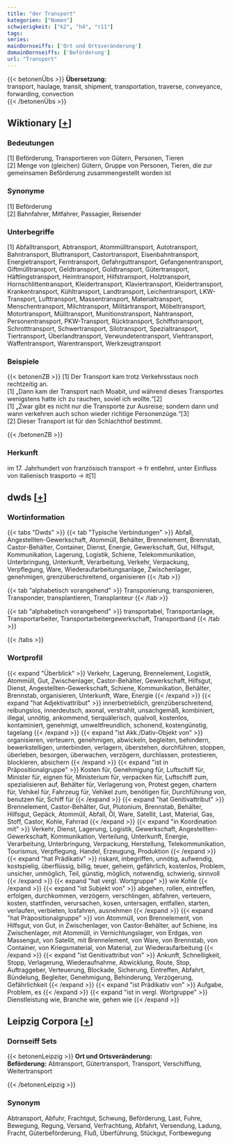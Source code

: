 ```yaml
---
title: "der Transport"
kategorien: ["Nomen"]
schwierigkeit: ["k2", "h4", "r11"]
tags:
series:
mainDornseiffs: ['Ort und Ortsveränderung']
domainDornseiffs: ['Beförderung']
url: "Transport"
---
```


{{< betonenÜbs >}}
**Übersetzung:**  
transport, haulage, transit, shipment, transportation, traverse, conveyance, forwarding, convection  
{{< /betonenÜbs >}}

## Wiktionary [[+](https://de.wiktionary.org/wiki/Transport)]

### Bedeutungen
[1] Beförderung, Transportieren von Gütern, Personen, Tieren  
[2] Menge von (gleichen) Gütern, Gruppe von Personen, Tieren, die zur gemeinsamen Beförderung zusammengestellt worden ist  

### Synonyme
[1] Beförderung  
[2] Bahnfahrer, Mitfahrer, Passagier, Reisender  

### Unterbegriffe
[1] Abfalltransport, Abtransport, Atommülltransport, Autotransport, Bahntransport, Bluttransport, Castortransport, Eisenbahntransport, Energietransport, Ferntransport, Gefahrguttransport, Gefangenentransport, Giftmülltransport, Geldtransport, Goldtransport, Gütertransport, Häftlingstransport, Heimtransport, Hilfstransport, Holztransport, Hornschlittentransport, Kleidertransport, Klaviertransport, Kleidertransport, Krankentransport, Kühltransport, Landtransport, Leichentransport, LKW-Transport, Lufttransport, Massentransport, Materialtransport, Menschentransport, Milchtransport, Militärtransport, Möbeltransport, Motortransport, Mülltransport, Munitionstransport, Nahtransport, Personentransport, PKW-Transport, Rücktransport, Schiffstransport, Schrotttransport, Schwertransport, Silotransport, Spezialtransport, Tiertransport, Überlandtransport, Verwundetentransport, Viehtransport, Waffentransport, Warentransport, Werkzeugtransport  

### Beispiele
{{< betonenZB >}}
[1] Der Transport kam trotz Verkehrsstaus noch rechtzeitig an.  
[1] „Dann kam der Transport nach Moabit, und während dieses Transportes wenigstens hatte ich zu rauchen, soviel ich wollte.“[2]  
[1] „Zwar gibt es nicht nur die Transporte zur Ausreise; sondern dann und wann verkehren auch schon wieder richtige Personenzüge.“[3]  
[2] Dieser Transport ist für den Schlachthof bestimmt.  

{{< /betonenZB >}}
### Herkunft
im 17. Jahrhundert von französisch transport → fr entlehnt, unter Einfluss von italienisch trasporto → it[1]  



## dwds [[+](https://www.dwds.de/wb/Transport)]

### Wortinformation
{{< tabs "Dwds" >}}
{{< tab "Typische Verbindungen" >}}
Abfall, Angestellten-Gewerkschaft, Atommüll, Behälter, Brennelement, Brennstab, Castor-Behälter, Container, Dienst, Energie, Gewerkschaft, Gut, Hilfsgut, Kommunikation, Lagerung, Logistik, Schiene, Telekommunikation, Unterbringung, Unterkunft, Verarbeitung, Verkehr, Verpackung, Verpflegung, Ware, Wiederaufarbeitungsanlage, Zwischenlager, genehmigen, grenzüberschreitend, organisieren
{{< /tab >}}

{{< tab "alphabetisch vorangehend" >}}
Transponierung, transponieren, Transponder, transplantieren, Transplanteur
{{< /tab >}}

{{< tab "alphabetisch vorangehend" >}}
transportabel, Transportanlage, Transportarbeiter, Transportarbeitergewerkschaft, Transportband
{{< /tab >}}

{{< /tabs >}}

### Wortprofil
{{< expand "Überblick" >}} Verkehr, Lagerung, Brennelement, Logistik, Atommüll, Gut, Zwischenlager, Castor-Behälter, Gewerkschaft, Hilfsgut, Dienst, Angestellten-Gewerkschaft, Schiene, Kommunikation, Behälter, Brennstab, organisieren, Unterkunft, Ware, Energie {{< /expand >}}
{{< expand "hat Adjektivattribut" >}} innerbetrieblich, grenzüberschreitend, reibungslos, innerdeutsch, axonal, verstrahlt, unsachgemäß, kombiniert, illegal, unnötig, ankommend, tierquälerisch, qualvoll, kostenlos, kontaminiert, genehmigt, umweltfreundlich, schonend, kostengünstig, tagelang {{< /expand >}}
{{< expand "ist Akk./Dativ-Objekt von" >}} organisieren, verteuern, genehmigen, abwickeln, begleiten, behindern, bewerkstelligen, unterbinden, verlagern, überstehen, durchführen, stoppen, überleben, besorgen, überwachen, verzögern, durchlassen, protestieren, blockieren, absichern {{< /expand >}}
{{< expand "ist in Präpositionalgruppe" >}} Kosten für, Genehmigung für, Luftschiff für, Minister für, eignen für, Ministerium für, verpacken für, Luftschiff zum, spezialisieren auf, Behälter für, Verlagerung von, Protest gegen, chartern für, Vehikel für, Fahrzeug für, Vehikel zum, benötigen für, Durchführung von, benutzen für, Schiff für {{< /expand >}}
{{< expand "hat Genitivattribut" >}} Brennelement, Castor-Behälter, Gut, Plutonium, Brennstab, Behälter, Hilfsgut, Gepäck, Atommüll, Abfall, Öl, Ware, Satellit, Last, Material, Gas, Stoff, Castor, Kohle, Fahrrad {{< /expand >}}
{{< expand "in Koordination mit" >}} Verkehr, Dienst, Lagerung, Logistik, Gewerkschaft, Angestellten-Gewerkschaft, Kommunikation, Verteilung, Unterkunft, Energie, Verarbeitung, Unterbringung, Verpackung, Herstellung, Telekommunikation, Tourismus, Verpflegung, Handel, Erzeugung, Produktion {{< /expand >}}
{{< expand "hat Prädikativ" >}} riskant, inbegriffen, unnötig, aufwendig, kostspielig, überflüssig, billig, teuer, geheim, gefährlich, kostenlos, Problem, unsicher, unmöglich, Teil, günstig, möglich, notwendig, schwierig, sinnvoll {{< /expand >}}
{{< expand "hat vergl. Wortgruppe" >}} wie Kohle {{< /expand >}}
{{< expand "ist Subjekt von" >}} abgehen, rollen, eintreffen, erfolgen, durchkommen, verzögern, verschlingen, abfahren, verteuern, kosten, stattfinden, verursachen, kosen, untersagen, entfallen, starten, verlaufen, verbieten, losfahren, ausnehmen {{< /expand >}}
{{< expand "hat Präpositionalgruppe" >}} von Atommüll, von Brennelement, von Hilfsgut, von Gut, in Zwischenlager, von Castor-Behälter, auf Schiene, ins Zwischenlager, mit Atommüll, in Vernichtungslager, von Erdgas, von Massengut, von Satellit, mit Brennelement, von Ware, von Brennstab, von Container, von Kriegsmaterial, von Material, zur Wiederaufarbeitung {{< /expand >}}
{{< expand "ist Genitivattribut von" >}} Ankunft, Schnelligkeit, Stopp, Verlagerung, Wiederaufnahme, Abwicklung, Route, Stop, Auftraggeber, Verteuerung, Blockade, Sicherung, Eintreffen, Abfahrt, Bündelung, Begleiter, Genehmigung, Behinderung, Verzögerung, Gefährlichkeit {{< /expand >}}
{{< expand "ist Prädikativ von" >}} Aufgabe, Problem, es {{< /expand >}}
{{< expand "ist in vergl. Wortgruppe" >}} Dienstleistung wie, Branche wie, gehen wie {{< /expand >}}

## Leipzig Corpora [[+](https://corpora.uni-leipzig.de/en/res?word=Transport&corpusId=deu_newscrawl-public_2018)]

### Dornseiff Sets
{{< betonenLeipzig >}}
**Ort und Ortsveränderung:**  
**Beförderung:** Abtransport, Gütertransport, Transport, Verschiffung, Weitertransport  

{{< /betonenLeipzig >}}

### Synonym
Abtransport, Abfuhr, Frachtgut, Schwung, Beförderung, Last, Fuhre, Bewegung, Regung, Versand, Verfrachtung, Abfahrt, Versendung, Ladung, Fracht, Güterbeförderung, Fluß, Überführung, Stückgut, Fortbewegung

